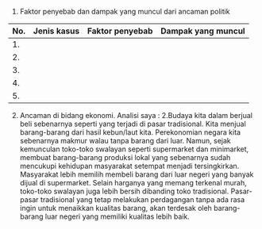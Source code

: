 1. Faktor penyebab dan dampak yang muncul dari ancaman politik 

No. | Jenis kasus | Faktor penyebab | Dampak yang muncul
-- | -- | -- | -- 
1.| 
2.|
3.|
4.|
5.|

2. Ancaman di bidang ekonomi. Analisi saya : 
2.Budaya kita dalam berjual beli sebenarnya seperti yang terjadi di pasar tradisional. Kita menjual barang-barang dari hasil kebun/laut kita. Perekonomian negara kita sebenarnya makmur walau  tanpa barang dari luar. 
Namun, sejak kemunculan toko-toko swalayan seperti supermarket dan minimarket, membuat barang-barang produksi lokal yang sebenarnya sudah mencukupi kehidupan masyarakat setempat menjadi tersingkirkan. 
Masyarakat lebih memilih membeli barang dari luar negeri yang banyak dijual di supermarket. Selain harganya yang memang terkenal murah, toko-toko swalayan juga lebih bersih dibanding toko tradisional. 
Pasar-pasar tradisional yang tetap melakukan perdagangan tanpa ada rasa ingin untuk menaikkan kualitas barang, akan terdesak oleh barang-barang luar negeri yang memiliki kualitas lebih baik. 
